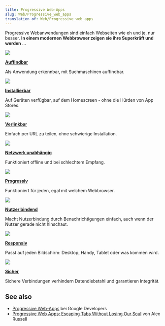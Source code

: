```yaml
---
title: Progressive Web-Apps
slug: Web/Progressive_web_apps
translation_of: Web/Progressive_web_apps
---
```

Progressive Webanwendungen sind einfach Webseiten wie eh und je, nur besser. **In einem modernen Webbrowser zeigen sie ihre Superkräft und werden** …

![](https://mdn.mozillademos.org/files/12654/discoverable.svg)

[**Auffindbar**](/de/docs/Web/Apps/Modern/Discoverable)

Als Anwendung erkennbar, mit Suchmaschinen auffindbar.

![](https://mdn.mozillademos.org/files/12656/installable.svg)

**[Installierbar](/de/docs/Web/Apps/Modern/Installable)**

Auf Geräten verfügbar, auf dem Homescreen - ohne die Hürden von App Stores.

![](https://mdn.mozillademos.org/files/12658/linkable.svg)

**[Verlinkbar](/de/docs/Web/Apps/Modern/Linkable)**

Einfach per URL zu teilen, ohne schwierige Installation.

![](https://mdn.mozillademos.org/files/12660/network-independent.svg)

**[Netzwerk unabhängig](/de/docs/Web/Apps/Modern/Network_independent)**

Funktioniert offline und bei schlechtem Empfang.

![](https://mdn.mozillademos.org/files/12662/progressive.svg)

**[Progressiv](/de/docs/Web/Apps/Modern/Progressive)**

Funktioniert für jeden, egal mit welchem Webbrowser.

![](https://mdn.mozillademos.org/files/12666/re-engageable.svg)

**[Nutzer bindend](/de/docs/Web/Apps/Modern/Re-engageable)**

Macht Nutzerbindung durch Benachrichtigungen einfach, auch wenn der Nutzer gerade nicht hinschaut.

![](https://mdn.mozillademos.org/files/12650/responsive.svg)

**[Responsiv](/de/docs/Web/Apps/Modern/Responsive)**

Passt auf jeden Bildschirm: Desktop, Handy, Tablet oder was kommen wird.

![](https://mdn.mozillademos.org/files/12664/safe.svg)

**[Sicher](/de/docs/Web/Apps/Modern/Safe)**

Sichere Verbindungen verhindern Datendiebstahl und garantieren Integrität.

## See also

- [Progressive Web-Apps](https://developers.google.com/web/progressive-web-apps) bei Google Developers
- [Progressive Web Apps: Escaping Tabs Without Losing Our Soul](https://medium.com/@slightlylate/progressive-apps-escaping-tabs-without-losing-our-soul-3b93a8561955#.6czgj0myh) von Alex Russell

